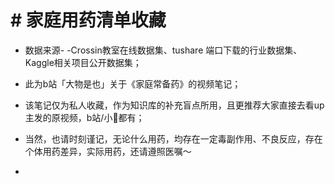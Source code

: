 # # 家庭用药清单收藏


* 数据来源- -Crossin教室在线数据集、tushare 端口下载的行业数据集、Kaggle相关项目公开数据集；

  
* 此为b站「大物是也」关于《家庭常备药》的视频笔记；

  
* 该笔记仅为私人收藏，作为知识库的补充盲点所用，且更推荐大家直接去看up主发的原视频，b站/小🍠都有；

  
* 当然，也请时刻谨记，无论什么用药，均存在一定毒副作用、不良反应，存在个体用药差异，实际用药，还请遵照医嘱～

* 

